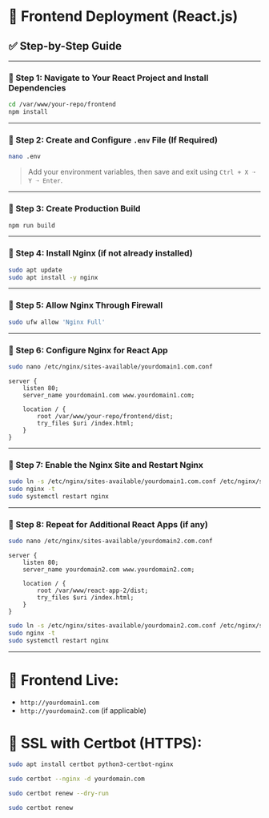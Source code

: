 # 🎨 Frontend Deployment (React.js)

## ✅ Step-by-Step Guide

---

### 🔹 Step 1: Navigate to Your React Project and Install Dependencies

```bash
cd /var/www/your-repo/frontend
npm install
```

---

### 🔹 Step 2: Create and Configure `.env` File (If Required)

```bash
nano .env
```

> Add your environment variables, then save and exit using `Ctrl + X ➝ Y ➝ Enter`.

---

### 🔹 Step 3: Create Production Build

```bash
npm run build
```

---

### 🔹 Step 4: Install Nginx (if not already installed)

```bash
sudo apt update
sudo apt install -y nginx
```

---

### 🔹 Step 5: Allow Nginx Through Firewall

```bash
sudo ufw allow 'Nginx Full'
```

---

### 🔹 Step 6: Configure Nginx for React App

```bash
sudo nano /etc/nginx/sites-available/yourdomain1.com.conf
```

```nginx
server {
    listen 80;
    server_name yourdomain1.com www.yourdomain1.com;

    location / {
        root /var/www/your-repo/frontend/dist;
        try_files $uri /index.html;
    }
}
```

---

### 🔹 Step 7: Enable the Nginx Site and Restart Nginx

```bash
sudo ln -s /etc/nginx/sites-available/yourdomain1.com.conf /etc/nginx/sites-enabled/
sudo nginx -t
sudo systemctl restart nginx
```

---

### 🔹 Step 8: Repeat for Additional React Apps (if any)

```bash
sudo nano /etc/nginx/sites-available/yourdomain2.com.conf
```

```nginx
server {
    listen 80;
    server_name yourdomain2.com www.yourdomain2.com;

    location / {
        root /var/www/react-app-2/dist;
        try_files $uri /index.html;
    }
}
```

```bash
sudo ln -s /etc/nginx/sites-available/yourdomain2.com.conf /etc/nginx/sites-enabled/
sudo nginx -t
sudo systemctl restart nginx
```

---

# 🎉 Frontend Live:  
- `http://yourdomain1.com`  
- `http://yourdomain2.com` (if applicable)




# 🚀 SSL with Certbot (HTTPS):

```bash
sudo apt install certbot python3-certbot-nginx
```

```bash
sudo certbot --nginx -d yourdomain.com
```
```bash
sudo certbot renew --dry-run
```
```bash
sudo certbot renew
```